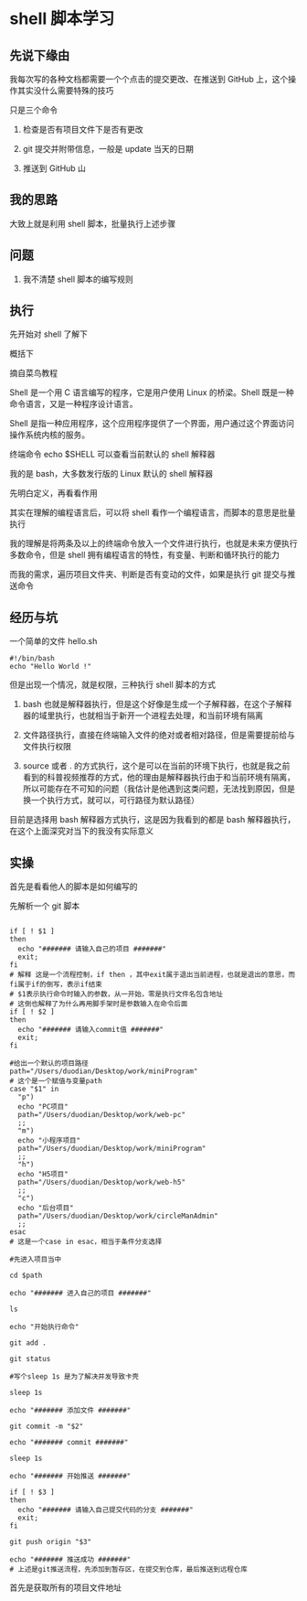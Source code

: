 # shell 脚本学习

## 先说下缘由

我每次写的各种文档都需要一个个点击的提交更改、在推送到 GitHub 上，这个操作其实没什么需要特殊的技巧

只是三个命令

1. 检查是否有项目文件下是否有更改

2. git 提交并附带信息，一般是 update 当天的日期

3. 推送到 GitHub 山

## 我的思路

大致上就是利用 shell 脚本，批量执行上述步骤

## 问题

1. 我不清楚 shell 脚本的编写规则

## 执行

先开始对 shell 了解下

概括下

摘自菜鸟教程

Shell 是一个用 C 语言编写的程序，它是用户使用 Linux 的桥梁。Shell 既是一种命令语言，又是一种程序设计语言。

Shell 是指一种应用程序，这个应用程序提供了一个界面，用户通过这个界面访问操作系统内核的服务。

终端命令 echo $SHELL 可以查看当前默认的 shell 解释器

我的是 bash，大多数发行版的 Linux 默认的 shell 解释器

先明白定义，再看看作用

其实在理解的编程语言后，可以将 shell 看作一个编程语言，而脚本的意思是批量执行

我的理解是将两条及以上的终端命令放入一个文件进行执行，也就是未来方便执行多数命令，但是 shell 拥有编程语言的特性，有变量、判断和循环执行的能力

而我的需求，遍历项目文件夹、判断是否有变动的文件，如果是执行 git 提交与推送命令

## 经历与坑

一个简单的文件 hello.sh

```shell
#!/bin/bash
echo "Hello World !"
```

但是出现一个情况，就是权限，三种执行 shell 脚本的方式

1. bash 也就是解释器执行，但是这个好像是生成一个子解释器，在这个子解释器的域里执行，也就相当于新开一个进程去处理，和当前环境有隔离

2. 文件路径执行，直接在终端输入文件的绝对或者相对路径，但是需要提前给与文件执行权限

3. source 或者 . 的方式执行，这个是可以在当前的环境下执行，也就是我之前看到的科普视频推荐的方式，他的理由是解释器执行由于和当前环境有隔离，所以可能存在不可知的问题（我估计是他遇到这类问题，无法找到原因，但是换一个执行方式，就可以，可行路径为默认路径）

目前是选择用 bash 解释器方式执行，这是因为我看到的都是 bash 解释器执行，在这个上面深究对当下的我没有实际意义

## 实操

首先是看看他人的脚本是如何编写的

先解析一个 git 脚本

```shell

if [ ! $1 ]
then
  echo "####### 请输入自己的项目 #######"
  exit;
fi
# 解释 这是一个流程控制，if then ，其中exit属于退出当前进程，也就是退出的意思，而fi属于if的倒写，表示if结束
# $1表示执行命令时输入的参数，从一开始，零是执行文件名包含地址
# 这倒也解释了为什么再用脚手架时是参数输入在命令后面
if [ ! $2 ]
then
  echo "####### 请输入commit值 #######"
  exit;
fi

#给出一个默认的项目路径
path="/Users/duodian/Desktop/work/miniProgram"
# 这个是一个赋值与变量path
case "$1" in
  "p")
  echo "PC项目"
  path="/Users/duodian/Desktop/work/web-pc"
  ;;
  "m")
  echo "小程序项目"
  path="/Users/duodian/Desktop/work/miniProgram"
  ;;
  "h")
  echo "H5项目"
  path="/Users/duodian/Desktop/work/web-h5"
  ;;
  "c")
  echo "后台项目"
  path="/Users/duodian/Desktop/work/circleManAdmin"
  ;;
esac
# 这是一个case in esac，相当于条件分支选择

#先进入项目当中

cd $path

echo "####### 进入自己的项目 #######"

ls

echo "开始执行命令"

git add .

git status

#写个sleep 1s 是为了解决并发导致卡壳

sleep 1s

echo "####### 添加文件 #######"

git commit -m "$2"

echo "####### commit #######"

sleep 1s

echo "####### 开始推送 #######"

if [ ! $3 ]
then
  echo "####### 请输入自己提交代码的分支 #######"
  exit;
fi

git push origin "$3"

echo "####### 推送成功 #######"
# 上述是git推送流程，先添加到暂存区，在提交到仓库，最后推送到远程仓库
```

首先是获取所有的项目文件地址
